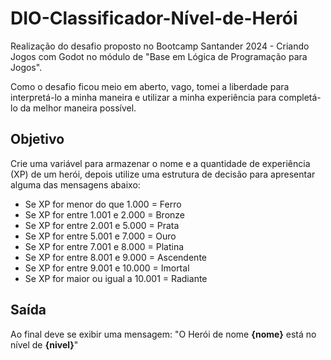 # DIO-Classificador-Nível-de-Herói

Realização do desafio proposto no Bootcamp Santander 2024 - Criando Jogos com Godot no módulo de "Base em Lógica de Programação para Jogos".

Como o desafio ficou meio em aberto, vago, tomei a liberdade para interpretá-lo a minha maneira e utilizar a minha experiência para completá-lo da melhor maneira possível.

## Objetivo

Crie uma variável para armazenar o nome e a quantidade de experiência (XP) de um herói, depois utilize uma estrutura de decisão para apresentar alguma das mensagens abaixo:

- Se XP for menor do que 1.000 = Ferro
- Se XP for entre 1.001 e 2.000 = Bronze
- Se XP for entre 2.001 e 5.000 = Prata
- Se XP for entre 5.001 e 7.000 = Ouro
- Se XP for entre 7.001 e 8.000 = Platina
- Se XP for entre 8.001 e 9.000 = Ascendente
- Se XP for entre 9.001 e 10.000 = Imortal
- Se XP for maior ou igual a 10.001 = Radiante

## Saída

Ao final deve se exibir uma mensagem:
"O Herói de nome **{nome}** está no nível de **{nivel}**"
